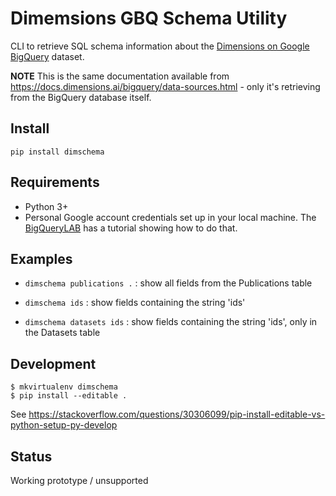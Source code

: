 # Dimemsions GBQ Schema Utility

CLI to retrieve SQL schema information about the [Dimensions on Google BigQuery](https://console.cloud.google.com/bigquery?p=dimensions-ai&page=project) dataset. 

**NOTE** This is the same documentation available from https://docs.dimensions.ai/bigquery/data-sources.html - only it's retrieving from the BigQuery database itself. 

## Install 

```
pip install dimschema
```


## Requirements 

* Python 3+
* Personal Google account credentials set up in your local machine. The [BigQueryLAB](https://bigquery-lab.dimensions.ai/tutorials/01-connection/#option-2-using-a-local-jupyter-and-your-personal-credentials) has a tutorial showing how to do that. 

## Examples

* `dimschema publications .` : show all fields from the Publications table

* `dimschema ids` : show fields containing the string 'ids' 

* `dimschema datasets ids` : show fields containing the string 'ids', only in the Datasets table


## Development

```
$ mkvirtualenv dimschema
$ pip install --editable .
```

See https://stackoverflow.com/questions/30306099/pip-install-editable-vs-python-setup-py-develop

## Status

Working prototype / unsupported
